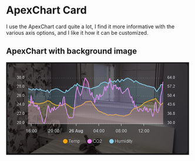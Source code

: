 # ApexChart Card
I use the ApexChart card quite a lot, I find it more informative with the various axis options, and I like it how it can be customized.

## ApexChart with background image

![](ApexChart-with-background.png)
